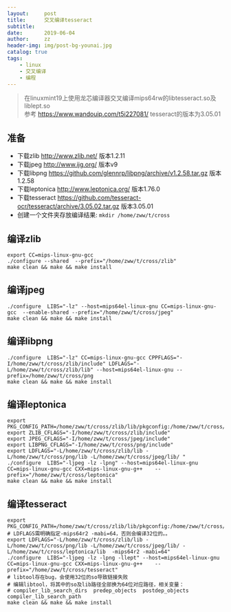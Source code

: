 ```yaml
---
layout:     post
title:      交叉编译tesseract
subtitle:   
date:       2019-06-04
author:     zz
header-img: img/post-bg-younai.jpg
catalog: true
tags:
    - linux
    - 交叉编译
    - 编程
---
```


> 在linuxmint19上使用龙芯编译器交叉编译mips64rw的libtesseract.so及liblept.so  
> 参考 <https://www.wandouip.com/t5i227081/> 
> tesseract的版本为3.05.01

## 准备
* 下载zlib <http://www.zlib.net/> 版本1.2.11
* 下载jpeg <http://www.ijg.org/> 版本v9
* 下载libpng <https://github.com/glennrp/libpng/archive/v1.2.58.tar.gz> 版本1.2.58
* 下载leptonica <http://www.leptonica.org/> 版本1.76.0
* 下载tesseract <https://github.com/tesseract-ocr/tesseract/archive/3.05.02.tar.gz> 版本3.05.01
* 创建一个文件夹存放编译结果: `mkdir /home/zww/t/cross`

## 编译zlib
```
export CC=mips-linux-gnu-gcc
./configure --shared  --prefix="/home/zww/t/cross/zlib"
make clean && make && make install
```

## 编译jpeg
```
./configure  LIBS="-lz" --host=mips64el-linux-gnu CC=mips-linux-gnu-gcc  --enable-shared --prefix="/home/zww/t/cross/jpeg"
make clean && make && make install
```

## 编译libpng
```
./configure  LIBS="-lz" CC=mips-linux-gnu-gcc CPPFLAGS="-I/home/zww/t/cross/zlib/include" LDFLAGS="-L/home/zww/t/cross/zlib/lib" --host=mips64el-linux-gnu --prefix=/home/zww/t/cross/png
make clean && make && make install
```

## 编译leptonica
```
export PKG_CONFIG_PATH=/home/zww/t/cross/zlib/lib/pkgconfig:/home/zww/t/cross/png/lib/pkgconfig:/home/zww/t/cross/jpeg/lib/pkgconfig:$PKG_CONFIG_PATH
export ZLIB_CFLAGS="-I/home/zww/t/cross/zlib/include"
export JPEG_CFLAGS="-I/home/zww/t/cross/jpeg/include"
export LIBPNG_CFLAGS="-I/home/zww/t/cross/png/include"
export LDFLAGS="-L/home/zww/t/cross/zlib/lib -L/home/zww/t/cross/png/lib -L/home/zww/t/cross/jpeg/lib/ "
./configure  LIBS="-ljpeg -lz -lpng" --host=mips64el-linux-gnu CC=mips-linux-gnu-gcc CXX=mips-linux-gnu-g++    --prefix="/home/zww/t/cross/leptonica"
make clean && make && make install
```

## 编译tesseract
```
export PKG_CONFIG_PATH=/home/zww/t/cross/zlib/lib/pkgconfig:/home/zww/t/cross/png/lib/pkgconfig:/home/zww/t/cross/jpeg/lib/pkgconfig:/home/zww/t/cross/leptonica/lib/pkgconfig
# LDFLAGS需明确指定-mips64r2 -mabi=64，否则会编译32位的。。
export LDFLAGS="-L/home/zww/t/cross/zlib/lib -L/home/zww/t/cross/png/lib -L/home/zww/t/cross/jpeg/lib/ -L/home/zww/t/cross/leptonica/lib  -mips64r2 -mabi=64"
./configure  LIBS="-ljpeg -lz -lpng -llept" --host=mips64el-linux-gnu CC=mips-linux-gnu-gcc CXX=mips-linux-gnu-g++    --prefix="/home/zww/t/cross/tesseract"
# libtool存在bug，会使用32位的so导致链接失败
# 编辑libtool，将其中的so及lib路径全部换为64位对应路径，相关变量：
# compiler_lib_search_dirs  predep_objects  postdep_objects  compiler_lib_search_path
make clean && make && make install
```


